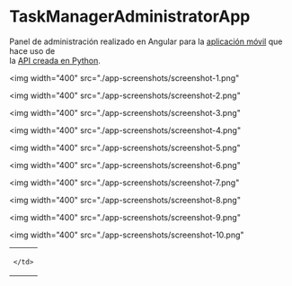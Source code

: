 # TaskManagerAdministratorApp

Panel de administración realizado en Angular para la [aplicación móvil](https://github.com/Danny-06/proyecto-integrado) que hace uso de  
la [API creada en Python](https://github.com/Danny-06/python-firebase-admin).

<img
  width="400"
  src="./app-screenshots/screenshot-1.png"
>

<img
  width="400"
  src="./app-screenshots/screenshot-2.png"
>

<img
  width="400"
  src="./app-screenshots/screenshot-3.png"
>

<img
  width="400"
  src="./app-screenshots/screenshot-4.png"
>

<img
  width="400"
  src="./app-screenshots/screenshot-5.png"
>

<img
  width="400"
  src="./app-screenshots/screenshot-6.png"
>

<img
  width="400"
  src="./app-screenshots/screenshot-7.png"
>

<img
  width="400"
  src="./app-screenshots/screenshot-8.png"
>

<img
  width="400"
  src="./app-screenshots/screenshot-9.png"
>

<img
  width="400"
  src="./app-screenshots/screenshot-10.png"
>


<table>
  <tr>
    <td>
      
    </td>
  </tr>
</table>
